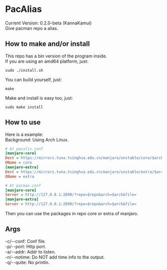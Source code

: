 <!--
 * @Author: FunctionSir
 * @License: AGPLv3
 * @Date: 2023-10-27 17:43:29
 * @LastEditTime: 2024-01-11 23:33:50
 * @LastEditors: FunctionSir
 * @Description: README
 * @FilePath: /PacAlias/README.md
-->
# PacAlias

Current Version: 0.2.0-beta (KannaKamui)  
Give pacman repo a alias.  

## How to make and/or install

This repo has a bin version of the program inside.  
If you are using an amd64 platform, just:  

```shell
sudo ./install.sh
```

You can build yourself, just:  

```shell
make
```

Make and install is easy too, just:  

```shell
sudo make install
```

## How to use

Here is a example:  
Background: Using Arch Linux.  

```ini
# At pacalis.conf
[manjaro-core]
Dest = https://mirrors.tuna.tsinghua.edu.cn/manjaro/unstable/core/$arch
OName = core
[manjaro-extra]
Dest = https://mirrors.tuna.tsinghua.edu.cn/manjaro/unstable/extra/$arch
OName = extra
```

```ini
# At pacman.conf
[manjaro-core]
Server = http://127.0.0.1:2090/?repo=$repo&arch=$arch&file=
[manjaro-extra]
Server = http://127.0.0.1:2090/?repo=$repo&arch=$arch&file=
```

Then you can use the packages in repo core or extra of manjaro.  

## Args

-c/--conf: Conf file.  
-p/--port: Http port.  
-a/--addr: Addr to listen.  
-n/--notime: Do NOT add time info to the output.  
-q/--quite: No println.  
